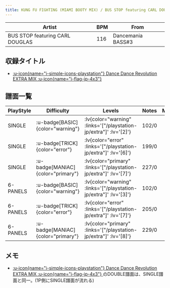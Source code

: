 ```yaml
---
title: KUNG FU FIGHTING (MIAMI BOOTY MIX) / BUS STOP featuring CARL DOUGLAS
---
```


|Artist|BPM|From|
|------|---|----|
|BUS STOP featuring CARL DOUGLAS|116|Dancemania BASS#3|

## 収録タイトル

- [ :u-icon{name="i-simple-icons-playstation"} Dance Dance Revolution EXTRA MIX :u-icon{name="i-flag-jp-4x3"} ](/playstation-jp/extra)

## 譜面一覧

|PlayStyle|Difficulty|Levels|Notes|Movie|
|---------|----------|------|-----|-----|
|SINGLE| :u-badge[BASIC]{color="warning"} | :lv{color="warning" :links='["/playstation-jp/extra"]' :lv='[2]'} |102/0||
|SINGLE| :u-badge[TRICK]{color="error"} | :lv{color="error" :links='["/playstation-jp/extra"]' :lv='[6]'} |199/0||
|SINGLE| :u-badge[MANIAC]{color="primary"} | :lv{color="primary" :links='["/playstation-jp/extra"]' :lv='[7]'} |227/0||
|6-PANELS| :u-badge[BASIC]{color="warning"} | :lv{color="warning" :links='["/playstation-jp/extra"]' :lv='[3]'} |102/0||
|6-PANELS| :u-badge[TRICK]{color="error"} | :lv{color="error" :links='["/playstation-jp/extra"]' :lv='[7]'} |205/0||
|6-PANELS| :u-badge[MANIAC]{color="primary"} | :lv{color="primary" :links='["/playstation-jp/extra"]' :lv='[8]'} |229/0||

## メモ

- [ :u-icon{name="i-simple-icons-playstation"} Dance Dance Revolution EXTRA MIX :u-icon{name="i-flag-jp-4x3"} ](/playstation-jp/extra)のDOUBLE譜面は、SINGLE譜面と同一。(1P側にSINGLE譜面が流れる)
